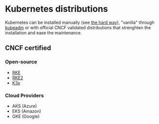 # Kubernetes distributions

Kubernetes can be installed manually (see [the hard way](https://github.com/kelseyhightower/kubernetes-the-hard-way)), "vanilla" through [kubeadm](https://kubernetes.io/docs/reference/setup-tools/kubeadm/)
or with official CNCF validated distributions that strenghten the installation and ease the maintenance.

## CNCF certified

### Open-source

* [RKE](rke.md)
* [RKE2](rke2.md)
* [K3s](k3s.md)

### Cloud Providers

* AKS (Azure)
* EKS (Amazon)
* GKE (Google)
